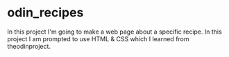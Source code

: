 # odin_recipes
In this project I'm going to make a web page about a specific recipe. In this project I am prompted to use HTML & CSS which I learned from theodinproject.